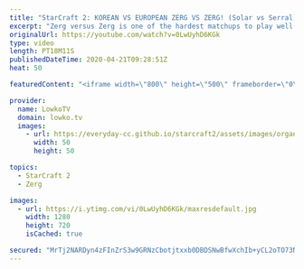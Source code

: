 ```yaml
---
title: "StarCraft 2: KOREAN VS EUROPEAN ZERG VS ZERG! (Solar vs Serral)"
excerpt: "Zerg versus Zerg is one of the hardest matchups to play well in StarCraft 2. Since all units have very high damage output compared to their hitpoints, it can be over in a flash. In this professional match of SC2 I cast a game between Serral and Solar. Solar plays very aggressively and focuses on Muta"
originalUrl: https://youtube.com/watch?v=0LwUyhD6KGk
type: video
length: PT18M11S
publishedDateTime: 2020-04-21T09:28:51Z
heat: 50

featuredContent: "<iframe width=\"800\" height=\"500\" frameborder=\"0\" src=\"https://www.youtube.com/embed/0LwUyhD6KGk\" allow=\"accelerometer; autoplay; encrypted-media; gyroscope; picture-in-picture\" allowfullscreen></iframe>"

provider:
  name: LowkoTV
  domain: lowko.tv
  images:
    - url: https://everyday-cc.github.io/starcraft2/assets/images/organizations/lowko.tv-50x50.jpg
      width: 50
      height: 50

topics:
  - StarCraft 2
  - Zerg

images:
  - url: https://i.ytimg.com/vi/0LwUyhD6KGk/maxresdefault.jpg
    width: 1280
    height: 720
    isCached: true

secured: "MrTj2NARDyn4zFInZrS3w9GRNzCbotjtxxb0DBDSNwBfwXchIb+yCL2oTO73NHirK9gZpRN/2Ls6r5ANzjpmM8r2oWcniCtjJ35405OSss1BKquDsr7jtwq5f0kmAYVNi6wmZSeXHyyDj0lDQu7yoOATAH23But+UdaO2jPHKM0aMmKQBKOBxiOMIe10jXV89rPthiZL3wFHquJGlCN++5d180r0F3bZ9V9MWwjTHmHwgLADN45KiAl9forp+E+atz+s/0TCQsHoeWCIa3KuXXMj0hvEtNF3YDYYT14riP9ys+FAtGTEdd4Wotl2rEfrWrdW7eeauBrocMeD+EZf9mpV4uPMkNVrUIYh1q5AhGfxWLSc3TXVAlDInBXom9pn73RdwJ1bQBTbKJ3aYp2NvY3tkxs1xeLtRMDvlunNJfA=;OUvquDS6uO6/RQP8KhjaoQ=="
---
```


